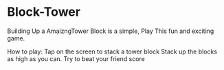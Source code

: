 # Block-Tower
Building Up a AmaizngTower Block is a simple, Play This fun and exciting game.

How to play: 
Tap on the screen to stack a tower block 
Stack up the blocks as high as you can.
Try to beat your friend score
